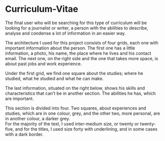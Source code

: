 # Curriculum-Vitae

The final user who will be searching for this type of curriculum will be looking for a journalist or writer, a person with the abilities to describe, analyse and condense a lot of information in an easier way. 

The architecture I used for this project consists of four grids, each one with important information about the person. The first one has a little information, a photo, his name, the place where he lives and his contact email. The next one, on the right side and the one that takes more space, is about past jobs and work experience. 

Under the first grid, we find one square about the studies; where he studied, what he studied and what he can make.

The last information, situated on the right below, shows his skills and characteristics that can’t be in another section. The abilities he has, which are important.

This section is divided into four. Two squares, about experiences and studies, which are in one colour, grey, and the other two, more personal, are in another colour, a darker grey.  
For the majority of the text, I used inter-medium size, or twenty or twenty-five, and for the titles, I used size forty with underlining, and in some cases with a dark border.

